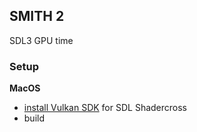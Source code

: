 ## SMITH 2 

SDL3 GPU time


### Setup

**MacOS**
- [install Vulkan SDK](https://vulkan.lunarg.com/doc/sdk/1.4.309.0/mac/getting_started.html) for SDL Shadercross
- build 
